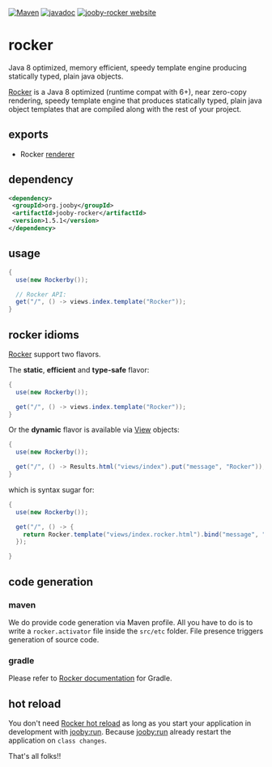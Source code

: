 [![Maven](https://img.shields.io/maven-metadata/v/http/central.maven.org/maven2/org/jooby/jooby-rocker/maven-metadata.xml.svg)](http://mvnrepository.com/artifact/org.jooby/jooby-rocker/1.5.1)
[![javadoc](https://javadoc.io/badge/org.jooby/jooby-rocker.svg)](https://javadoc.io/doc/org.jooby/jooby-rocker/1.5.1)
[![jooby-rocker website](https://img.shields.io/badge/jooby-rocker-brightgreen.svg)](http://jooby.org/doc/rocker)
# rocker

Java 8 optimized, memory efficient, speedy template engine producing statically typed, plain java objects.

<a href="https://github.com/fizzed/rocker">Rocker</a> is a Java 8 optimized (runtime compat with 6+), near zero-copy rendering, speedy template engine that produces statically typed, plain java object templates that are compiled along with the rest of your project.

## exports

* Rocker [renderer](/apidocs/org/jooby/Renderer.html)

## dependency

```xml
<dependency>
 <groupId>org.jooby</groupId>
 <artifactId>jooby-rocker</artifactId>
 <version>1.5.1</version>
</dependency>
```

## usage

```java
{
  use(new Rockerby());

  // Rocker API:
  get("/", () -> views.index.template("Rocker"));
}
```

## rocker idioms

<a href="https://github.com/fizzed/rocker">Rocker</a> support two flavors.

The **static**, **efficient** and **type-safe** flavor:

```java
{
  use(new Rockerby());

  get("/", () -> views.index.template("Rocker"));
}
```

Or the **dynamic** flavor is available via [View](/apidocs/org/jooby/View.html) objects:

```java
{
  use(new Rockerby());

  get("/", () -> Results.html("views/index").put("message", "Rocker"));
}
```

which is syntax sugar for:

```java
{
  use(new Rockerby());

  get("/", () -> {
    return Rocker.template("views/index.rocker.html").bind("message", "Rocker");
  });

}
```

## code generation

### maven

We do provide code generation via Maven profile. All you have to do is to write a ```rocker.activator``` file inside the ```src/etc``` folder. File presence triggers generation of source code.

### gradle

Please refer to <a href="https://github.com/fizzed/rocker/issues/33">Rocker documentation</a> for Gradle.

## hot reload

You don't need <a href="https://github.com/fizzed/rocker#hot-reloading">Rocker hot reload</a> as long as you start your application in development with <a href="http://jooby.org/doc/devtools/">jooby:run</a>. Because <a href="http://jooby.org/doc/devtools/">jooby:run</a> already restart the application on ```class changes```.

That's all folks!!
